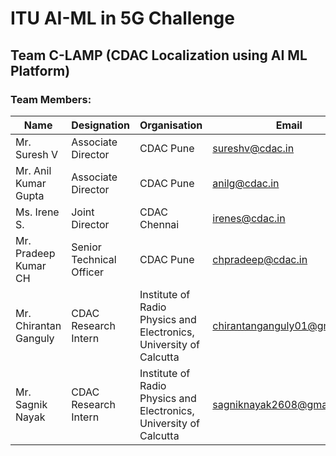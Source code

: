 # ITU AI-ML in 5G Challenge

## Team C-LAMP (CDAC Localization using AI ML Platform)

### Team Members:

| Name                  | Designation               | Organisation                                                     |Email   |
| -------------         | -------------             | -------------                                                    |--------|
| Mr. Suresh V          | Associate Director        |CDAC Pune                                                         |sureshv@cdac.in|
| Mr. Anil Kumar Gupta  | Associate Director        |CDAC Pune                                                         |anilg@cdac.in|
| Ms. Irene S.          | Joint Director            |CDAC Chennai                                                      |irenes@cdac.in|
| Mr. Pradeep Kumar CH  | Senior Technical Officer  |CDAC Pune                                                         |chpradeep@cdac.in|
| Mr. Chirantan Ganguly | CDAC Research Intern      |Institute of Radio Physics and Electronics, University of Calcutta|chirantanganguly01@gmail.com|
| Mr. Sagnik Nayak      | CDAC Research Intern      |Institute of Radio Physics and Electronics, University of Calcutta|sagniknayak2608@gmail.com|
